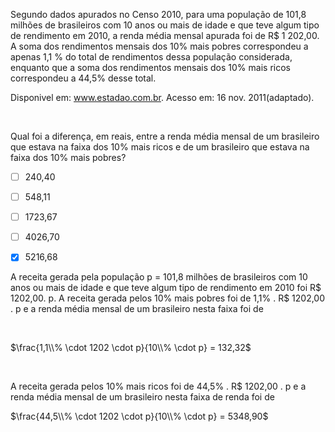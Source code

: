

Segundo dados apurados no Censo 2010, para uma população de 101,8 milhões de brasileiros com 10 anos ou mais de idade e que teve algum tipo de rendimento em 2010, a renda média mensal apurada foi de R$ 1 202,00. A soma dos rendimentos mensais dos 10% mais pobres correspondeu a apenas 1,1 % do total de rendimentos dessa população considerada, enquanto que a soma dos rendimentos mensais dos 10% mais ricos correspondeu a 44,5% desse total.

Disponivel em: www.estadao.com.br. Acesso em: 16 nov. 2011(adaptado).

 

Qual foi a diferença, em reais, entre a renda média mensal de um brasileiro que estava na faixa dos 10% mais ricos e de um brasileiro que estava na faixa dos 10% mais pobres?



- [ ] 240,40
- [ ] 548,11
- [ ] 1723,67
- [ ] 4026,70
- [x] 5216,68


A receita gerada pela população p = 101,8 milhões de brasileiros com 10 anos ou mais de idade e que teve algum tipo de rendimento em 2010 foi R$ 1202,00. p. A receita gerada pelos 10% mais pobres foi de 1,1% . R$ 1202,00 . p e a renda média mensal de um brasileiro nesta faixa foi de

 

$\frac{1,1\\% \cdot 1202 \cdot p}{10\\% \cdot p} = 132,32$

 

A receita gerada pelos 10% mais ricos foi de 44,5% . R$ 1202,00 . p e a renda média mensal de um brasileiro nesta faixa de renda foi de

$\frac{44,5\\% \cdot 1202 \cdot p}{10\\% \cdot p} = 5348,90$

 

        